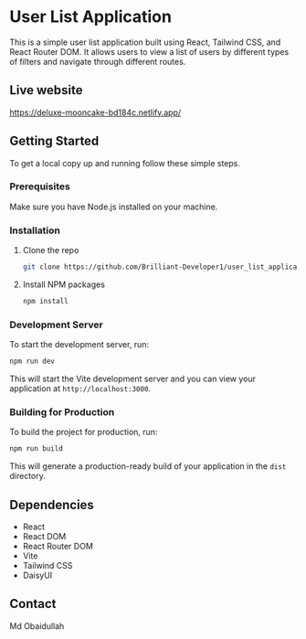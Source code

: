 # User List Application

This is a simple user list application built using React, Tailwind CSS, and React Router DOM. It allows users to view a list of users by different types of filters and navigate through different routes.

## Live website

https://deluxe-mooncake-bd184c.netlify.app/

## Getting Started

To get a local copy up and running follow these simple steps.

### Prerequisites

Make sure you have Node.js installed on your machine.

### Installation

1. Clone the repo
   ```sh
   git clone https://github.com/Brilliant-Developer1/user_list_application
   ```
2. Install NPM packages
   ```sh
   npm install
   ```

### Development Server

To start the development server, run:

```sh
npm run dev
```

This will start the Vite development server and you can view your application at `http://localhost:3000`.

### Building for Production

To build the project for production, run:

```sh
npm run build
```

This will generate a production-ready build of your application in the `dist` directory.

## Dependencies

- React
- React DOM
- React Router DOM
- Vite
- Tailwind CSS
- DaisyUI

## Contact

Md Obaidullah
